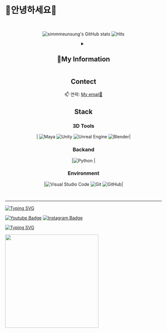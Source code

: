 <h1>🐰안녕하세요🐰</h1>


<div align=center>

 <br>
 
<p align="center">
  <img src="https://github-readme-stats.vercel.app/api?username=simmmeunsung&hide=contribs,prs&show_icons=true&theme=dark" alt="simmmeunsung's GitHub stats">

 
  <img src="https://hits.seeyoufarm.com/api/count/incr/badge.svg?url=https%3A%2F%2Fgithub.com%2Fsimmmeunsung&count_bg=%23999999&title_bg=%23000000&icon=spreaker.svg&icon_color=%23FF8BF9&title=hits&edge_flat=false" alt="Hits">
</p>


<details>
<summary>
  <h2>🔎My Information</h2>
</summary>
 
   [![Typing SVG](https://readme-typing-svg.demolab.com?font=Titan+One&duration=700&pause=300&color=203D5C&background=FFFFFF&center=true&vCenter=true&random=true&width=300&height=30&lines=CAU+Art%26Tech;20234383+SimEunSung)](https://git.io/typing-svg)<br><br>
  
 | School |       
| --- | 
| 봉황초등학교 | 
| 가야중학교 |
| 김해분성여고 |
| 중앙대학교 |



</details>



<h2>Contect</h2>

📫 연락: [My email📧](ses1323k@naver.com)



  </div>

<div align=center>

<h2>Stack</h2>
<h3>3D Tools</h3>

|  ![Maya](https://img.shields.io/badge/Maya-37A5CC?style=flat-square&logo=autodesk&logoColor=white)
  ![Unity](https://img.shields.io/badge/Unity-000000?style=flat-square&logo=unity)
  ![Unreal Engine](https://img.shields.io/badge/Unreal_Engine-0E1128?style=flat-square&logo=unreal-engine&logoColor=white)
  ![Blender](https://img.shields.io/badge/Blender-F5792A?style=flat-square&logo=blender&logoColor=white)|
  <br>
  <h3>Backand</h3>
  
  |![Python](https://img.shields.io/badge/Python-3776AB?style=flat-square&logo=python&logoColor=white)
|
<h3>Environment</h3>

|![Visual Studio Code](https://img.shields.io/badge/Visual%20Studio%20Code-007ACC?style=flat-square&logo=visualstudiocode&logoColor=white)
![Git](https://img.shields.io/badge/Git-F05032?style=flat-square&logo=git&logoColor=white)
![GitHub](https://img.shields.io/badge/GitHub-181717?style=flat-square&logo=github&logoColor=white)|


 </div>
<br>

***
  
[![Typing SVG](https://readme-typing-svg.demolab.com?font=Titan+One&pause=1000&color=F785BC&background=000000&center=true&vCenter=true&width=435&lines=+++++%D9%A9(%E2%9C%BF%E2%88%82%E2%80%BF%E2%88%82%E2%9C%BF)%DB%B6+Follow+Me++%D9%A9(%E2%9C%BF%E2%88%82%E2%80%BF%E2%88%82%E2%9C%BF)%DB%B6)](https://git.io/typing-svg)

[![Youtube Badge](https://img.shields.io/badge/Youtube-ff0000?style=flat-square&logo=youtube&link=https://www.youtube.com/@%EC%8B%AC%EC%9D%80%EC%84%B1-g6d)](https://www.youtube.com/@%EC%8B%AC%EC%9D%80%EC%84%B1-g6d)
[![Instagram Badge](https://img.shields.io/badge/-Instagram-FFFFF0?style=flat-square&logo=Instagram&logoColor=8B4513)](https://www.instagram.com/gnuxnue/)



[![Typing SVG](https://readme-typing-svg.demolab.com?font=Titan+One&size=15&duration=700&pause=300&color=5C442B&background=CAFCFF&center=true&vCenter=true&repeat=false&random=true&width=200&height=20&lines=%EF%BB%BF%E2%80%A2%EF%B8%A0%E1%B4%A5%E2%80%A2%EF%B8%A1+My+Puppy+Mansik%EF%BB%BF%E2%80%A2%EF%B8%A0%E1%B4%A5%E2%80%A2%EF%B8%A1+)](https://git.io/typing-svg)



<img src="https://github.com/user-attachments/assets/4c18c749-f394-4f5e-9334-422af0f10e91" width="300" />

